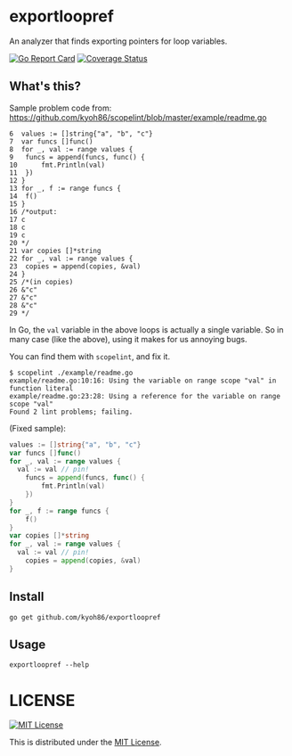 # exportloopref

An analyzer that finds exporting pointers for loop variables.

[![Go Report Card](https://goreportcard.com/badge/github.com/kyoh86/exportloopref)](https://goreportcard.com/report/github.com/kyoh86/exportloopref)
[![Coverage Status](https://img.shields.io/codecov/c/github/kyoh86/exportloopref.svg)](https://codecov.io/gh/kyoh86/exportloopref)

## What's this?

Sample problem code from: https://github.com/kyoh86/scopelint/blob/master/example/readme.go

```
6  values := []string{"a", "b", "c"}
7  var funcs []func()
8  for _, val := range values {
9  	funcs = append(funcs, func() {
10 		fmt.Println(val)
11 	})
12 }
13 for _, f := range funcs {
14 	f()
15 }
16 /*output:
17 c
18 c
19 c
20 */
21 var copies []*string
22 for _, val := range values {
23 	copies = append(copies, &val)
24 }
25 /*(in copies)
26 &"c"
27 &"c"
28 &"c"
29 */
```

In Go, the `val` variable in the above loops is actually a single variable.
So in many case (like the above), using it makes for us annoying bugs.

You can find them with `scopelint`, and fix it.

```
$ scopelint ./example/readme.go
example/readme.go:10:16: Using the variable on range scope "val" in function literal
example/readme.go:23:28: Using a reference for the variable on range scope "val"
Found 2 lint problems; failing.
```

(Fixed sample):

```go
values := []string{"a", "b", "c"}
var funcs []func()
for _, val := range values {
  val := val // pin!
	funcs = append(funcs, func() {
		fmt.Println(val)
	})
}
for _, f := range funcs {
	f()
}
var copies []*string
for _, val := range values {
  val := val // pin!
	copies = append(copies, &val)
}
```

## Install

```
go get github.com/kyoh86/exportloopref
```

## Usage

```
exportloopref --help
```

# LICENSE

[![MIT License](http://img.shields.io/badge/license-MIT-blue.svg)](http://www.opensource.org/licenses/MIT)

This is distributed under the [MIT License](http://www.opensource.org/licenses/MIT).
